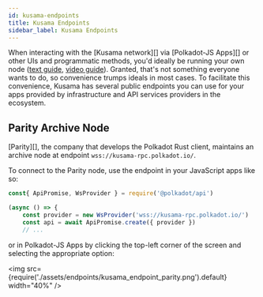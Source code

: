 ```yaml
---
id: kusama-endpoints
title: Kusama Endpoints
sidebar_label: Kusama Endpoints
---
```


When interacting with the [Kusama network][] via [Polkadot-JS Apps][] or other UIs and programmatic
methods, you'd ideally be running your own node ([text guide](maintain-sync.md),
[video guide](https://www.youtube.com/watch?v=31DdfcxbAVs)). Granted, that's not something everyone
wants to do, so convenience trumps ideals in most cases. To facilitate this convenience, Kusama has
several public endpoints you can use for your apps provided by infrastructure and
API services providers in the ecosystem.

## Parity Archive Node

[Parity][], the company that develops the Polkadot Rust client, maintains an archive node at
endpoint `wss://kusama-rpc.polkadot.io/`.

To connect to the Parity node, use the endpoint in your JavaScript apps like so:

```javascript
const{ ApiPromise, WsProvider } = require('@polkadot/api')

(async () => {
    const provider = new WsProvider('wss://kusama-rpc.polkadot.io/')
    const api = await ApiPromise.create({ provider })
    // ...
```

or in Polkadot-JS Apps by clicking the top-left corner of the screen and selecting the appropriate
option:

<img src={require('./assets/endpoints/kusama_endpoint_parity.png').default} width="40%" />
